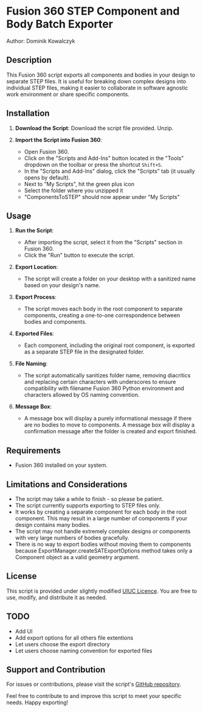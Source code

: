 # Fusion 360 STEP Component and Body Batch Exporter

Author: Dominik Kowalczyk

## Description

This Fusion 360 script exports all components and bodies in your design to separate STEP files. It is useful for breaking down complex designs into individual STEP files, making it easier to collaborate in software agnostic work environment or share specific components.

## Installation

1. **Download the Script**: Download the script file provided. Unzip.

2. **Import the Script into Fusion 360**:
   - Open Fusion 360.
   - Click on the "Scripts and Add-Ins" button located in the "Tools" dropdown on the toolbar or press the shortcut `Shift+S`.
   - In the "Scripts and Add-Ins" dialog, click the "Scripts" tab (it usually opens by default).
   - Next to "My Scripts", hit the green plus icon
   - Select the folder where you unzipped it
   - "ComponentsToSTEP" should now appear under "My Scripts"

## Usage

1. **Run the Script**:
   - After importing the script, select it from the "Scripts" section in Fusion 360.
   - Click the "Run" button to execute the script.

2. **Export Location**:
   - The script will create a folder on your desktop with a sanitized name based on your design's name.

3. **Export Process**:
   - The script moves each body in the root component to separate components, creating a one-to-one correspondence between bodies and components.

4. **Exported Files**:
   - Each component, including the original root component, is exported as a separate STEP file in the designated folder.

5. **File Naming**:
   - The script automatically sanitizes folder name, removing diacritics and replacing certain characters with underscores to ensure compatibility with filename Fusion 360 Python environment and characters allowed by OS naming convention.

6. **Message Box**:
   - A message box will display a purely informational message if there are no bodies to move to components. A message box will display a confirmation message after the folder is created and export finished.

## Requirements

- Fusion 360 installed on your system.

## Limitations and Considerations

- The script may take a while to finish - so please be patient.
- The script currently supports exporting to STEP files only.
- It works by creating a separate component for each body in the root component. This may result in a large number of components if your design contains many bodies.
- The script may not handle extremely complex designs or components with very large numbers of bodies gracefully.
- There is no way to export bodies without moving them to components because ExportManager.createSATExportOptions method takes only a Component object as a valid geometry argument.

## License

This script is provided under slightly modified [UIUC Licence](LICENSE). You are free to use, modify, and distribute it as needed.

## TODO

- Add UI 
- Add export options for all others file extentions 
- Let users choose the export directory
- Let users choose naming convention for exported files 

## Support and Contribution

For issues or contributions, please visit the script's [GitHub repository](https://github.com/DominikKowalczyk/ComponentsToSTEP).

Feel free to contribute to and improve this script to meet your specific needs. Happy exporting!
